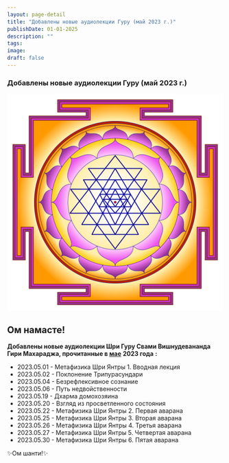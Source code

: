 ```yaml
---
layout: page-detail
title: "Добавлены новые аудиолекции Гуру (май 2023 г.)"
publishDate: 01-01-2025
description: ""
tags:
image:
draft: false
---
```


### Добавлены новые аудиолекции Гуру (май 2023 г.)

![Шри Янтра](/upload/medialibrary/776/7769b6e06a3b4f223c669016d0ebcd9d.png "Шри Янтра") 

  
## **Ом намасте!** 

**Добавлены новые аудиолекции Шри Гуру Свами Вишнудевананда Гири Махараджа, прочитанные в [мае](https://www.advayta.org/audiogallery/audiolektsii/?audioFilter%5Fpf%5BYEAR%5D%5BLEFT%5D=2023&audioFilter%5Fpf%5BYEAR%5D%5BRIGHT%5D=2023&audioFilter%5Fpf%5BDAY%5D%5BLEFT%5D=1&audioFilter%5Fpf%5BDAY%5D%5BRIGHT%5D=31&audioFilter%5Fpf%5BMONTH%5D%5BLEFT%5D=5&audioFilter%5Fpf%5BMONTH%5D%5BRIGHT%5D=5&filterAudio=%D0%A4%D0%B8%D0%BB%D1%8C%D1%82%D1%80&set%5Ffilter=Y)** **2023 года** **:** 

* 2023.05.01 - Метафизика Шри Янтры 1\. Вводная лекция
* 2023.05.02 - Поклонение Трипурасундари
* 2023.05.04 - Безрефлексивное сознание
* 2023.05.06 - Путь недвойственности
* 2023.05.19 - Дхарма домохозяина
* 2023.05.20 - Взгляд из просветленного состояния
* 2023.05.22 - Метафизика Шри Янтры 2\. Первая аварана
* 2023.05.25 - Метафизика Шри Янтры 3\. Вторая аварана
* 2023.05.26 - Метафизика Шри Янтры 4\. Третья аварана
* 2023.05.27 - Метафизика Шри Янтры 5\. Четвертая аварана
* 2023.05.30 - Метафизика Шри Янтры 6\. Пятая аварана
  
  
 ✨Ом шанти!✨
  
  
